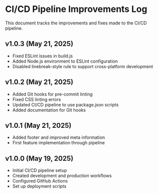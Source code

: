 # CI/CD Pipeline Improvements Log

This document tracks the improvements and fixes made to the CI/CD pipeline.

## v1.0.3 (May 21, 2025)
- Fixed ESLint issues in build.js
- Added Node.js environment to ESLint configuration
- Disabled linebreak-style rule to support cross-platform development

## v1.0.2 (May 21, 2025)
- Added Git hooks for pre-commit linting
- Fixed CSS linting errors
- Updated CI/CD pipeline to use package.json scripts
- Added documentation for Git hooks

## v1.0.1 (May 21, 2025)
- Added footer and improved meta information
- First feature implementation through pipeline

## v1.0.0 (May 19, 2025)
- Initial CI/CD pipeline setup
- Created development and production workflows
- Configured GitHub Actions
- Set up deployment scripts
